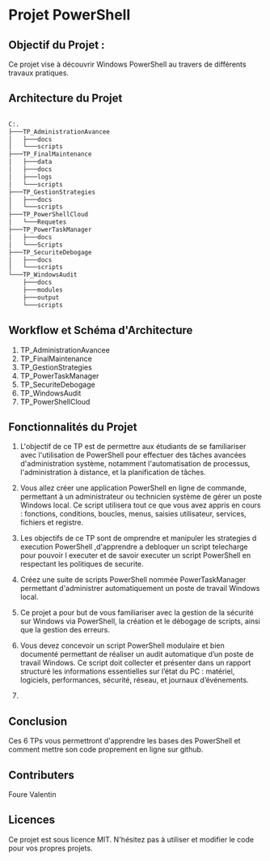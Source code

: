 # Projet PowerShell

## Objectif du Projet :

Ce projet vise à découvrir Windows PowerShell au travers de différents travaux pratiques.

## Architecture du Projet

```bash

C:.
├───TP_AdministrationAvancee
│   ├───docs
│   └───scripts
├───TP_FinalMaintenance
│   ├───data
│   ├───docs
│   ├───logs
│   └───scripts
├───TP_GestionStrategies
│   ├───docs
│   └───scripts
├───TP_PowerShellCloud
│   └───Requetes
├───TP_PowerTaskManager
│   ├───docs
│   └───Scripts
├───TP_SecuriteDebogage
│   ├───docs
│   └───scripts
└───TP_WindowsAudit
    ├───docs
    ├───modules
    ├───output
    └───scripts

```

## Workflow et Schéma d'Architecture

1. TP_AdministrationAvancee
2. TP_FinalMaintenance
3. TP_GestionStrategies
4. TP_PowerTaskManager
5. TP_SecuriteDebogage
6. TP_WindowsAudit
7. TP_PowerShellCloud

## Fonctionnalités du Projet

1. L'objectif de ce TP est de permettre aux étudiants de se familiariser avec l'utilisation de PowerShell pour effectuer des tâches avancées d'administration système, notamment l'automatisation de processus, l'administration à distance, et la planification de tâches.

2. Vous allez créer une application PowerShell en ligne de commande, permettant à un administrateur ou technicien système de gérer un poste Windows local. Ce script utilisera tout ce que vous avez appris en cours : fonctions, conditions, boucles, menus, saisies utilisateur, services, fichiers et registre.

3. Les objectifs de ce TP sont de omprendre et manipuler les strategies d execution PowerShell ,d'apprendre a debloquer un script telecharge pour pouvoir l executer et de savoir executer un script PowerShell en respectant les politiques de securite.

4. Créez une suite de scripts PowerShell nommée PowerTaskManager permettant d'administrer automatiquement un poste de travail Windows local.

5. Ce projet a pour but de vous familiariser avec la gestion de la sécurité sur Windows via PowerShell, la création et le débogage de scripts, ainsi que la gestion des erreurs. 

6. Vous devez concevoir un script PowerShell modulaire et bien documenté permettant de réaliser un audit automatique d’un poste de travail Windows. Ce script doit collecter et présenter dans un rapport structuré les informations essentielles sur l’état du PC : matériel, logiciels, performances, sécurité, réseau, et journaux d’événements.

7. 

## Conclusion

Ces 6 TPs vous permettront d'apprendre les bases des PowerShell et comment mettre son code proprement en ligne sur github.

## Contributers

Foure Valentin

## Licences

Ce projet est sous licence MIT. N'hésitez pas à utiliser et modifier le code pour vos propres projets.
